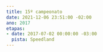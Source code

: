 ```yaml
---
title: 15º campeonato
date: 2021-12-06 23:51:00 -02:00
ano: 2017
etapas:
- date: 2017-07-02 00:00:00 -03:00
  pista: Speedland
---
```


